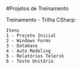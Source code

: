 #Projetos de Treinamento

Treinamento - Trilha CSharp:

	Itens
	1 - Projeto Inicial
	2 - Windows Forms
	3 - Database
	4 - Auto Modeling
	5 - Relatórios Telerik
	6 - Teste Unitário